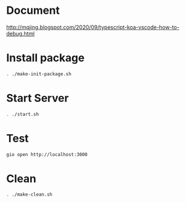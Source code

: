 # Document #
http://mqjing.blogspot.com/2020/09/typescript-koa-vscode-how-to-debug.html

# Install package
```sh
. ./make-init-package.sh
```


# Start Server #
```sh
. ./start.sh
```

# Test #
```sh
gio open http://localhost:3000
```

# Clean #
```sh
. ./make-clean.sh
```